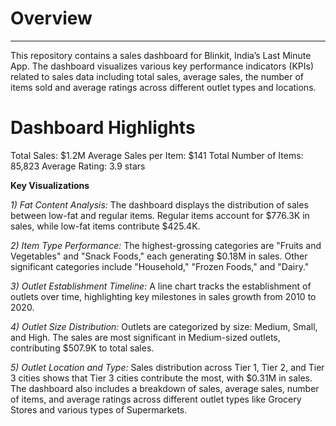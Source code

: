 # **Overview**
-----------------------------------------------------------------------------------------------------------------------------------------------------------------------------------------------------------------------------
This repository contains a sales dashboard for Blinkit, India’s Last Minute App. The dashboard visualizes various key performance indicators (KPIs) related to sales data including total sales, average sales, the number of items sold and average ratings across different outlet types and locations.

# **Dashboard Highlights**
Total Sales: $1.2M
Average Sales per Item: $141
Total Number of Items: 85,823
Average Rating: 3.9 stars

**Key Visualizations**

_1) Fat Content Analysis:_
The dashboard displays the distribution of sales between low-fat and regular items.
Regular items account for $776.3K in sales, while low-fat items contribute $425.4K.

_2) Item Type Performance:_
The highest-grossing categories are "Fruits and Vegetables" and "Snack Foods," each generating $0.18M in sales.
Other significant categories include "Household," "Frozen Foods," and "Dairy."

_3) Outlet Establishment Timeline:_
A line chart tracks the establishment of outlets over time, highlighting key milestones in sales growth from 2010 to 2020.

_4) Outlet Size Distribution:_
Outlets are categorized by size: Medium, Small, and High.
The sales are most significant in Medium-sized outlets, contributing $507.9K to total sales.

_5) Outlet Location and Type:_
Sales distribution across Tier 1, Tier 2, and Tier 3 cities shows that Tier 3 cities contribute the most, with $0.31M in sales.
The dashboard also includes a breakdown of sales, average sales, number of items, and average ratings across different outlet types like Grocery Stores and various types of Supermarkets.
